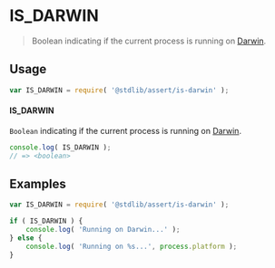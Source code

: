 <!--

@license Apache-2.0

Copyright (c) 2018 The Stdlib Authors.

Licensed under the Apache License, Version 2.0 (the "License");
you may not use this file except in compliance with the License.
You may obtain a copy of the License at

   http://www.apache.org/licenses/LICENSE-2.0

Unless required by applicable law or agreed to in writing, software
distributed under the License is distributed on an "AS IS" BASIS,
WITHOUT WARRANTIES OR CONDITIONS OF ANY KIND, either express or implied.
See the License for the specific language governing permissions and
limitations under the License.

-->

# IS_DARWIN

> Boolean indicating if the current process is running on [Darwin][darwin].

<section class="usage">

## Usage

```javascript
var IS_DARWIN = require( '@stdlib/assert/is-darwin' );
```

#### IS_DARWIN

`Boolean` indicating if the current process is running on [Darwin][darwin].

```javascript
console.log( IS_DARWIN );
// => <boolean>
```

</section>

<!-- /.usage -->

<section class="examples">

## Examples

<!-- eslint no-undef: "error" -->

```javascript
var IS_DARWIN = require( '@stdlib/assert/is-darwin' );

if ( IS_DARWIN ) {
    console.log( 'Running on Darwin...' );
} else {
    console.log( 'Running on %s...', process.platform );
}
```

</section>

<!-- /.examples -->

<section class="links">

[darwin]: https://en.wikipedia.org/wiki/Darwin_%28operating_system%29

</section>

<!-- /.links -->
